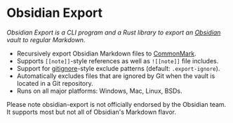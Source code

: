 # Obsidian Export

_Obsidian Export is a CLI program and a Rust library to export an [Obsidian] vault to regular Markdown._

- Recursively export Obsidian Markdown files to [CommonMark].
- Supports `[[note]]`-style references as well as `![[note]]` file includes.
- Support for [gitignore]-style exclude patterns (default: `.export-ignore`).
- Automatically excludes files that are ignored by Git when the vault is located in a Git repository.
- Runs on all major platforms: Windows, Mac, Linux, BSDs.

Please note obsidian-export is not officially endorsed by the Obsidian team.
It supports most but not all of Obsidian's Markdown flavor.

[Obsidian]: https://obsidian.md/
[CommonMark]: https://commonmark.org/
[gitignore]: https://git-scm.com/docs/gitignore
